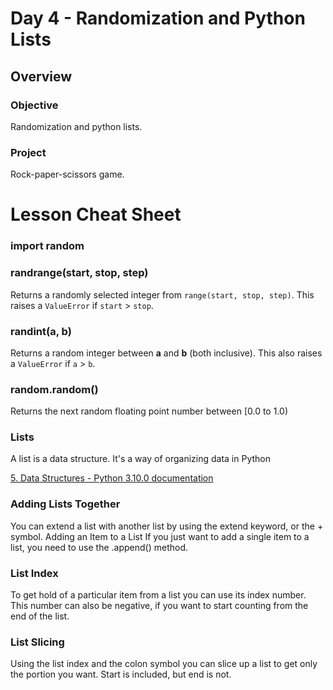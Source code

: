 # Day 4 - Randomization and Python Lists

## Overview

### Objective

Randomization and python lists.

### Project

Rock-paper-scissors game.

# Lesson Cheat Sheet

### import random

### randrange(start, stop, step)

Returns a randomly selected integer from `range(start, stop, step)`. This raises a `ValueError` if `start` > `stop`.

### randint(a, b)

Returns a random integer between **a** and **b** (both inclusive). This also raises a `ValueError` if `a` > `b`.

### random.**random**()

Returns the next random floating point number between [0.0 to 1.0)

### Lists

A list is a data structure. It's a way of organizing data in Python

[5. Data Structures - Python 3.10.0 documentation](https://docs.python.org/3/tutorial/datastructures.html)

### Adding Lists Together

You can extend a list with another list by using the extend keyword, or the + symbol. Adding an Item to a List If you just want to add a single item to a list, you need to use the .append() method. 

### List Index

To get hold of a particular item from a list you can use its index number. This number can also be negative, if you want to start counting from the end of the list.

### List Slicing

Using the list index and the colon symbol you can slice up a list to get only the portion you want. Start is included, but end is not.
